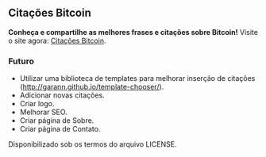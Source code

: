 ## Citações Bitcoin ##
**Conheça e compartilhe as melhores frases e citações sobre Bitcoin!** Visite o site agora: [Citações Bitcoin](http://paladini.github.io/citacoes-bitcoin/).

### Futuro ###
- Utilizar uma biblioteca de templates para melhorar inserção de citações (http://garann.github.io/template-chooser/).
- Adicionar novas citações.
- Criar logo.
- Melhorar SEO.
- Criar página de Sobre.
- Criar página de Contato.

Disponibilizado sob os termos do arquivo LICENSE.
